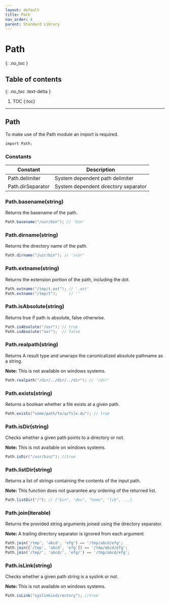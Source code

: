 ```yaml
---
layout: default
title: Path
nav_order: 4
parent: Standard Library
---
```


# Path
{: .no_toc }

## Table of contents
{: .no_toc .text-delta }

1. TOC
{:toc}

---

## Path

To make use of the Path module an import is required.

```cs
import Path;
```

### Constants

| Constant           | Description                          |
|--------------------|--------------------------------------|
| Path.delimiter     | System dependent path delimiter      |
| Path.dirSeparator  | System dependent directory separator |

### Path.basename(string)

Returns the basename of the path.

```cs
Path.basename("/usr/bin"); // 'bin'
```

### Path.dirname(string)

Returns the directory name of the path.

```cs
Path.dirname("/usr/bin"); // '/usr'
```

### Path.extname(string)

Returns the extension portion of the path, including the dot.

```cs
Path.extname("/tmp/t.ext"); // '.ext'
Path.extname("/tmp/t");     // ''
```

### Path.isAbsolute(string)

Returns true if path is absolute, false otherwise.

```cs
Path.isAbsolute("/usr"); // true
Path.isAbsolute("usr");  // false
```

### Path.realpath(string)

Returns A result type and unwraps the canonicalized absolute pathname as a string.

**Note:** This is not available on windows systems.

```cs
Path.realpath("/dir/../dir/../dir"); // '/dir'
```

### Path.exists(string)

Returns a boolean whether a file exists at a given path.

```cs
Path.exists("some/path/to/a/file.du"); // true
```

### Path.isDir(string)

Checks whether a given path points to a directory or not. 

**Note:** This is not available on windows systems.

```cs
Path.isDir("/usr/bin/"); //true
```

### Path.listDir(string)

Returns a list of strings containing the contents of the input path.

**Note:** This function does not guarantee any ordering of the returned list.

```js
Path.listDir("/"); // ["bin", "dev", "home", "lib", ...]
```

### Path.join(iterable)

Returns the provided string arguments joined using the directory separator.

**Note:** A trailing directory separator is ignored from each argument

```js
Path.join('/tmp', 'abcd', 'efg') == '/tmp/abcd/efg';
Path.join(['/tmp', 'abcd', 'efg']) == '/tmp/abcd/efg';
Path.join('/tmp/', 'abcd/', 'efg/') == '/tmp/abcd/efg';
```

### Path.isLink(string)

Checks whether a given path string is a syslink or not. 

**Note:** This is not available on windows systems.

```cs
Path.isLink("syslinkindirectory"); //true
```
